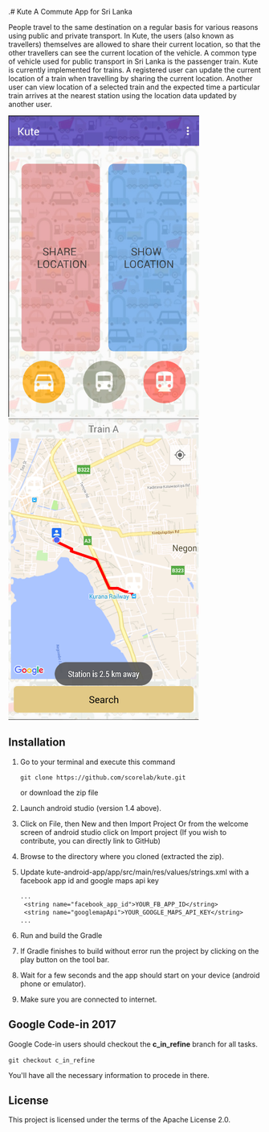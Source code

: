 .# Kute
A Commute App for Sri Lanka

People travel to the same destination on a regular basis for various reasons using public and private transport. In Kute, the users (also known as travellers) themselves are allowed to share their current location, so that the other travellers can see the current location of the vehicle. A common type of vehicle used for public transport in Sri Lanka is the passenger train. Kute is currently implemented for trains. A registered user can update the current location of a train when travelling by sharing the current location. Another user can view location of a selected train and the expected time a particular train arrives at the nearest station using the location data updated by another user. 

![alt tag](https://github.com/Dilu9218/kute/blob/master/shareShow.png)
![alt tag](https://github.com/Dilu9218/kute/blob/master/search.png)



## Installation

1. Go to your terminal and execute this command

   ```
   git clone https://github.com/scorelab/kute.git
   ```
   or download the zip file

2. Launch android studio (version 1.4 above).

3. Click on File, then New and then Import Project Or from the welcome screen of android studio click on Import project (If you wish to contribute, you can directly link to GitHub)

4. Browse to the directory where you cloned (extracted the zip). 

5. Update kute-android-app/app/src/main/res/values/strings.xml with a facebook app id and google maps api key
   ```
   ...
    <string name="facebook_app_id">YOUR_FB_APP_ID</string>
    <string name="googlemapApi">YOUR_GOOGLE_MAPS_API_KEY</string>
   ...
   ```
   
6. Run and build the Gradle

7. If Gradle finishes to build without error run the project by clicking on the play button on the tool bar.

8. Wait for a few seconds and the app should start on your device (android phone or emulator).

9. Make sure you are connected to internet.

## Google Code-in 2017

Google Code-in users should checkout the **c_in_refine** branch for all tasks.

   ```git checkout c_in_refine```
   
You'll have all the necessary information to procede in there.


## License

This project is licensed under the terms of the Apache License 2.0.
 
